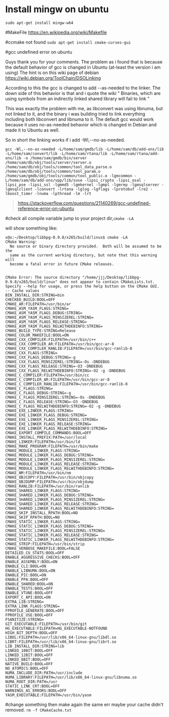 # Install mingw on ubuntu
``sudo apt-get install mingw-w64``

#MakeFile
https://en.wikipedia.org/wiki/Makefile


#ccmake not found
``sudo apt-get install cmake-curses-gui``

#gcc undefined error on ubuntu


Guys thank you for your comments. The problem as i found that is because the default behavior of gcc is changed in Ubuntu (at-least the version i am using) The hint is on this wiki page of debian https://wiki.debian.org/ToolChain/DSOLinking

According to this the gcc is changed to add --as-needed to the linker. The down side of this behavior is that and i quote the wiki " Binaries, which are using symbols from an indirectly linked shared library will fail to link "

This was exactly the problem with me, as libconvert was using libnuma, but not linked to it, and the binary i was building tried to link everything including both libconvert and libnuma to it. The default gcc would work because it uses no-as-needed behavior which is changed in Debian and made it to Ubuntu as well.

So in short the linking works if i add -Wl,--no-as-needed.

```gcc -Wl,--no-as-needed -L/home/sam/gmdb/lib -L/home/sam/db/add-ons/lib -L/home/sam/convert/lib -L/home/sam/rtana/lib -L/home/sam/rtana/add-ons/lib -o /home/sam/gmdb/bin/server /home/sam/db/obj/tools/server/server.o /home/sam/db/obj/tools/common/tool_data_parse.o /home/sam/db/obj/tools/common/tool_param.o /home/sam/gmdb/obj/tools/common/tool_public.o -lgmcommon -L/home/sam/db/add-ons/vpp/lib/suse -lipsi_crypto -lipsi_osal -lipsi_pse -lipsi_ssl -lgmmd5 -lgmkernel -lgmpl -lgmrep -lgmsqlserver -lgmsqlclient -lconvert -lrtana -lglog -lgflags -lprotobuf -lre2 -lboost_timer -lnuma -lpthread -lm -lrt```

>https://stackoverflow.com/questions/21140269/gcc-undefined-reference-error-on-ubuntu


#check all compile variable 
jump to your project dir,``cmake -LA``

will show something like:

```
x@x:~/Desktop/libbpg-0.9.8/x265/build/linux$ cmake -LA
CMake Warning:
  No source or binary directory provided.  Both will be assumed to be the
  same as the current working directory, but note that this warning will
  become a fatal error in future CMake releases.


CMake Error: The source directory "/home/jjj/Desktop/libbpg-0.9.8/x265/build/linux" does not appear to contain CMakeLists.txt.
Specify --help for usage, or press the help button on the CMake GUI.
-- Cache values
BIN_INSTALL_DIR:STRING=bin
CHECKED_BUILD:BOOL=OFF
CMAKE_AR:FILEPATH=/usr/bin/ar
CMAKE_ASM_YASM_FLAGS:STRING=
CMAKE_ASM_YASM_FLAGS_DEBUG:STRING=
CMAKE_ASM_YASM_FLAGS_MINSIZEREL:STRING=
CMAKE_ASM_YASM_FLAGS_RELEASE:STRING=
CMAKE_ASM_YASM_FLAGS_RELWITHDEBINFO:STRING=
CMAKE_BUILD_TYPE:STRING=Release
CMAKE_COLOR_MAKEFILE:BOOL=ON
CMAKE_CXX_COMPILER:FILEPATH=/usr/bin/c++
CMAKE_CXX_COMPILER_AR:FILEPATH=/usr/bin/gcc-ar-8
CMAKE_CXX_COMPILER_RANLIB:FILEPATH=/usr/bin/gcc-ranlib-8
CMAKE_CXX_FLAGS:STRING=
CMAKE_CXX_FLAGS_DEBUG:STRING=-g
CMAKE_CXX_FLAGS_MINSIZEREL:STRING=-Os -DNDEBUG
CMAKE_CXX_FLAGS_RELEASE:STRING=-O3 -DNDEBUG
CMAKE_CXX_FLAGS_RELWITHDEBINFO:STRING=-O2 -g -DNDEBUG
CMAKE_C_COMPILER:FILEPATH=/usr/bin/cc
CMAKE_C_COMPILER_AR:FILEPATH=/usr/bin/gcc-ar-8
CMAKE_C_COMPILER_RANLIB:FILEPATH=/usr/bin/gcc-ranlib-8
CMAKE_C_FLAGS:STRING=
CMAKE_C_FLAGS_DEBUG:STRING=-g
CMAKE_C_FLAGS_MINSIZEREL:STRING=-Os -DNDEBUG
CMAKE_C_FLAGS_RELEASE:STRING=-O3 -DNDEBUG
CMAKE_C_FLAGS_RELWITHDEBINFO:STRING=-O2 -g -DNDEBUG
CMAKE_EXE_LINKER_FLAGS:STRING=
CMAKE_EXE_LINKER_FLAGS_DEBUG:STRING=
CMAKE_EXE_LINKER_FLAGS_MINSIZEREL:STRING=
CMAKE_EXE_LINKER_FLAGS_RELEASE:STRING=
CMAKE_EXE_LINKER_FLAGS_RELWITHDEBINFO:STRING=
CMAKE_EXPORT_COMPILE_COMMANDS:BOOL=OFF
CMAKE_INSTALL_PREFIX:PATH=/usr/local
CMAKE_LINKER:FILEPATH=/usr/bin/ld
CMAKE_MAKE_PROGRAM:FILEPATH=/usr/bin/make
CMAKE_MODULE_LINKER_FLAGS:STRING=
CMAKE_MODULE_LINKER_FLAGS_DEBUG:STRING=
CMAKE_MODULE_LINKER_FLAGS_MINSIZEREL:STRING=
CMAKE_MODULE_LINKER_FLAGS_RELEASE:STRING=
CMAKE_MODULE_LINKER_FLAGS_RELWITHDEBINFO:STRING=
CMAKE_NM:FILEPATH=/usr/bin/nm
CMAKE_OBJCOPY:FILEPATH=/usr/bin/objcopy
CMAKE_OBJDUMP:FILEPATH=/usr/bin/objdump
CMAKE_RANLIB:FILEPATH=/usr/bin/ranlib
CMAKE_SHARED_LINKER_FLAGS:STRING=
CMAKE_SHARED_LINKER_FLAGS_DEBUG:STRING=
CMAKE_SHARED_LINKER_FLAGS_MINSIZEREL:STRING=
CMAKE_SHARED_LINKER_FLAGS_RELEASE:STRING=
CMAKE_SHARED_LINKER_FLAGS_RELWITHDEBINFO:STRING=
CMAKE_SKIP_INSTALL_RPATH:BOOL=NO
CMAKE_SKIP_RPATH:BOOL=NO
CMAKE_STATIC_LINKER_FLAGS:STRING=
CMAKE_STATIC_LINKER_FLAGS_DEBUG:STRING=
CMAKE_STATIC_LINKER_FLAGS_MINSIZEREL:STRING=
CMAKE_STATIC_LINKER_FLAGS_RELEASE:STRING=
CMAKE_STATIC_LINKER_FLAGS_RELWITHDEBINFO:STRING=
CMAKE_STRIP:FILEPATH=/usr/bin/strip
CMAKE_VERBOSE_MAKEFILE:BOOL=FALSE
DETAILED_CU_STATS:BOOL=OFF
ENABLE_AGGRESSIVE_CHECKS:BOOL=OFF
ENABLE_ASSEMBLY:BOOL=ON
ENABLE_CLI:BOOL=ON
ENABLE_LIBNUMA:BOOL=ON
ENABLE_PIC:BOOL=ON
ENABLE_PPA:BOOL=OFF
ENABLE_SHARED:BOOL=ON
ENABLE_TESTS:BOOL=OFF
ENABLE_VTUNE:BOOL=OFF
EXPORT_C_API:BOOL=ON
EXTRA_LIB:STRING=
EXTRA_LINK_FLAGS:STRING=
FPROFILE_GENERATE:BOOL=OFF
FPROFILE_USE:BOOL=OFF
FSANITIZE:STRING=
GIT_EXECUTABLE:FILEPATH=/usr/bin/git
HG_EXECUTABLE:FILEPATH=HG_EXECUTABLE-NOTFOUND
HIGH_BIT_DEPTH:BOOL=OFF
LIBDL:FILEPATH=/usr/lib/x86_64-linux-gnu/libdl.so
LIBRT:FILEPATH=/usr/lib/x86_64-linux-gnu/librt.so
LIB_INSTALL_DIR:STRING=lib
LINKED_10BIT:BOOL=OFF
LINKED_12BIT:BOOL=OFF
LINKED_8BIT:BOOL=OFF
NATIVE_BUILD:BOOL=OFF
NO_ATOMICS:BOOL=OFF
NUMA_INCLUDE_DIR:PATH=/usr/include
NUMA_LIBRARY:FILEPATH=/usr/lib/x86_64-linux-gnu/libnuma.so
NUMA_ROOT_DIR:PATH=/usr
STATIC_LINK_CRT:BOOL=OFF
WARNINGS_AS_ERRORS:BOOL=OFF
YASM_EXECUTABLE:FILEPATH=/usr/bin/yasm

```


#change something then make again the same err
maybe your cache didn't removed.
``rm -f CMakeCache.txt``